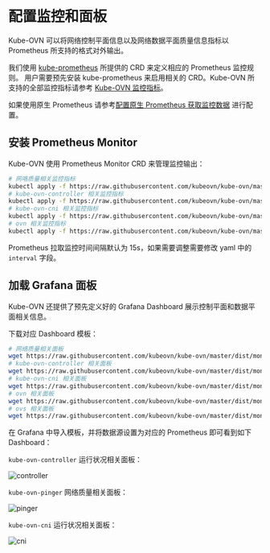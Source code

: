 # 配置监控和面板

Kube-OVN 可以将网络控制平面信息以及网络数据平面质量信息指标以 Prometheus 所支持的格式对外输出。

我们使用 [kube-prometheus](https://github.com/coreos/kube-prometheus) 所提供的 CRD 来定义相应的 Prometheus 监控规则。
用户需要预先安装 kube-prometheus 来启用相关的 CRD。Kube-OVN 所支持的全部监控指标请参考 [Kube-OVN 监控指标](../reference/metrics.md)。

如果使用原生 Prometheus 请参考[配置原生 Prometheus 获取监控数据](./prometheus.md) 进行配置。

## 安装 Prometheus Monitor

Kube-OVN 使用 Prometheus Monitor CRD 来管理监控输出：

```bash
# 网咯质量相关监控指标
kubectl apply -f https://raw.githubusercontent.com/kubeovn/kube-ovn/master/dist/monitoring/pinger-monitor.yaml
# kube-ovn-controller 相关监控指标
kubectl apply -f https://raw.githubusercontent.com/kubeovn/kube-ovn/master/dist/monitoring/controller-monitor.yaml
# kube-ovn-cni 相关监控指标
kubectl apply -f https://raw.githubusercontent.com/kubeovn/kube-ovn/master/dist/monitoring/cni-monitor.yaml
# ovn 相关监控指标
kubectl apply -f https://raw.githubusercontent.com/kubeovn/kube-ovn/master/dist/monitoring/ovn-monitor.yaml
```

Prometheus 拉取监控时间间隔默认为 15s，如果需要调整需要修改 yaml 中的 `interval` 字段。

## 加载 Grafana 面板

Kube-OVN 还提供了预先定义好的 Grafana Dashboard 展示控制平面和数据平面相关信息。

下载对应 Dashboard 模板：

```bash
# 网络质量相关面板
wget https://raw.githubusercontent.com/kubeovn/kube-ovn/master/dist/monitoring/pinger-grafana.json
# kube-ovn-controller 相关面板
wget https://raw.githubusercontent.com/kubeovn/kube-ovn/master/dist/monitoring/controller-grafana.json
# kube-ovn-cni 相关面板
wget https://raw.githubusercontent.com/kubeovn/kube-ovn/master/dist/monitoring/cni-grafana.json
# ovn 相关面板
wget https://raw.githubusercontent.com/kubeovn/kube-ovn/master/dist/monitoring/ovn-grafana.json
# ovs 相关面板
wget https://raw.githubusercontent.com/kubeovn/kube-ovn/master/dist/monitoring/ovs-grafana.json
```

在 Grafana 中导入模板，并将数据源设置为对应的 Prometheus 即可看到如下 Dashboard：

`kube-ovn-controller` 运行状况相关面板：

![controller](../static/controller-grafana.png)

`kube-ovn-pinger` 网络质量相关面板：

![pinger](../static/pinger-grafana.png)

`kube-ovn-cni` 运行状况相关面板：

![cni](../static/cni-grafana.png)
